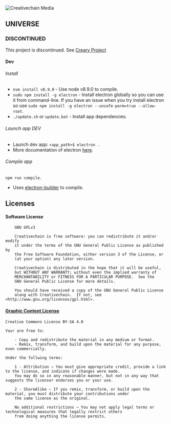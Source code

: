 ![Creativechain Media](https://www.creativechain.org/wp-content/uploads/2016/04/Logo-cretivechain-header-2.2.png)

## UNIVERSE

### DISCONTINUED
This project is discontinued. See [Creary Project](https://www.github.com/creativechain/creary)

#### Dev

###### Install

* `nvm install v8.9.0` - Use node v8.9.0 to compile.
* `sudo npm install -g electron` - Install electron globally so you can use it from command-line. If you have an issue when you
try install electron so use `sudo npm install -g electron --unsafe-perm=true --allow-root`.
* `./update.sh` or `update.bat` - Install app dependencies.


###### Launch app DEV
* Launch dev app:  `<app_path>$ electron .`
* More documentation of electron [here](https://github.com/electron/electron).

###### Compile app

`npm run compile`.

* Uses [electron-builder](https://github.com/electron-userland/electron-builder) to compile.

## Licenses

#### Software License

```
    GNU GPLv3
    
    Creativechain is free software: you can redistribute it and/or modify
    it under the terms of the GNU General Public License as published by
    the Free Software Foundation, either version 3 of the License, or
    (at your option) any later version.

    Creativechain is distributed in the hope that it will be useful,
    but WITHOUT ANY WARRANTY; without even the implied warranty of
    MERCHANTABILITY or FITNESS FOR A PARTICULAR PURPOSE.  See the
    GNU General Public License for more details.

    You should have received a copy of the GNU General Public License
    along with Creativechain.  If not, see <http://www.gnu.org/licenses/gpl.html>.
```

#### [Graphic Content License](https://creativecommons.org/licenses/by-sa/4.0/)

```
Creative Commons License BY-SA 4.0

Your are free to:

    - Copy and redistribute the material in any medium or format.
    - Remix, transform, and build upon the material for any purpose, even commercially. 
    
Under the follwing terms:

    1 - Attribution — You must give appropriate credit, provide a link to the license, and indicate if changes were made.
    You may do so in any reasonable manner, but not in any way that suggests the licensor endorses you or your use.
     
    2 - ShareAlike — If you remix, transform, or build upon the material, you must distribute your contributions under 
    the same license as the original. 
    
    No additional restrictions — You may not apply legal terms or technological measures that legally restrict others 
    from doing anything the license permits. 
```

